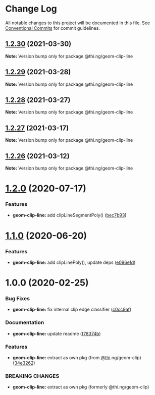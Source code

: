 # Change Log

All notable changes to this project will be documented in this file.
See [Conventional Commits](https://conventionalcommits.org) for commit guidelines.

## [1.2.30](https://github.com/thi-ng/umbrella/compare/@thi.ng/geom-clip-line@1.2.29...@thi.ng/geom-clip-line@1.2.30) (2021-03-30)

**Note:** Version bump only for package @thi.ng/geom-clip-line





## [1.2.29](https://github.com/thi-ng/umbrella/compare/@thi.ng/geom-clip-line@1.2.28...@thi.ng/geom-clip-line@1.2.29) (2021-03-28)

**Note:** Version bump only for package @thi.ng/geom-clip-line





## [1.2.28](https://github.com/thi-ng/umbrella/compare/@thi.ng/geom-clip-line@1.2.27...@thi.ng/geom-clip-line@1.2.28) (2021-03-27)

**Note:** Version bump only for package @thi.ng/geom-clip-line





## [1.2.27](https://github.com/thi-ng/umbrella/compare/@thi.ng/geom-clip-line@1.2.26...@thi.ng/geom-clip-line@1.2.27) (2021-03-17)

**Note:** Version bump only for package @thi.ng/geom-clip-line





## [1.2.26](https://github.com/thi-ng/umbrella/compare/@thi.ng/geom-clip-line@1.2.25...@thi.ng/geom-clip-line@1.2.26) (2021-03-12)

**Note:** Version bump only for package @thi.ng/geom-clip-line





# [1.2.0](https://github.com/thi-ng/umbrella/compare/@thi.ng/geom-clip-line@1.1.4...@thi.ng/geom-clip-line@1.2.0) (2020-07-17)


### Features

* **geom-clip-line:** add clipLineSegmentPoly() ([bec7b93](https://github.com/thi-ng/umbrella/commit/bec7b93f13450a02ca62995992d1f488d2ff24be))





# [1.1.0](https://github.com/thi-ng/umbrella/compare/@thi.ng/geom-clip-line@1.0.19...@thi.ng/geom-clip-line@1.1.0) (2020-06-20)


### Features

* **geom-clip-line:** add clipLinePoly(), update deps ([e096efd](https://github.com/thi-ng/umbrella/commit/e096efdbe71549a781daa5b154c47e5e0eea33d1))





# 1.0.0 (2020-02-25)


### Bug Fixes

* **geom-clip-line:** fix internal clip edge classifier ([c0cc9af](https://github.com/thi-ng/umbrella/commit/c0cc9af93293b3e68e9d5724874039e16bd6835e))


### Documentation

* **geom-clip-line:** update readme ([f78374b](https://github.com/thi-ng/umbrella/commit/f78374bec7dfe6227faaf699ab51e9a129ade922))


### Features

* **geom-clip-line:** extract as own pkg (from [@thi](https://github.com/thi).ng/geom-clip) ([34e3262](https://github.com/thi-ng/umbrella/commit/34e3262f8784df44f4adb729110d37513fccdfb3))


### BREAKING CHANGES

* **geom-clip-line:** extract as own pkg (formerly @thi.ng/geom-clip)
